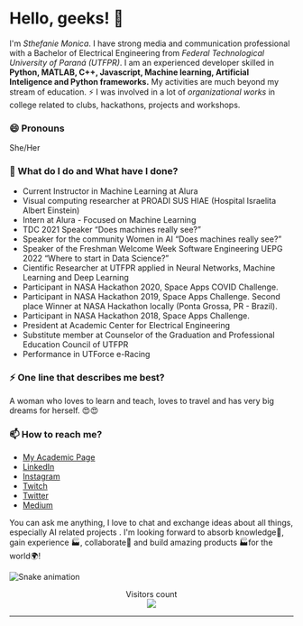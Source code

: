 # Hello, geeks! 👋

I'm _Sthefanie Monica_. I have strong media and communication professional with a Bachelor of Electrical Engineering from _Federal Technological University of Paraná (UTFPR)_. I am an experienced developer skilled in **Python, MATLAB, C++, Javascript, Machine learning, Artificial Inteligence and Python frameworks.** My activities are much beyond my stream of education. ⚡ I was involved in a lot of *organizational works* in college related to clubs, hackathons, projects and workshops.

### 😄 Pronouns
She/Her

### 🌱 What do I do and What have I done? 

- Current Instructor in Machine Learning at Alura
- Visual computing researcher at PROADI SUS HIAE (Hospital Israelita Albert Einstein)
- Intern at Alura - Focused on Machine Learning 
- TDC 2021 Speaker “Does machines really see?”
- Speaker for the community Women in AI “Does machines really see?”
- Speaker of the Freshman Welcome Week Software Engineering UEPG 2022 “Where to start in Data Science?”
- Cientific Researcher at UTFPR applied in Neural Networks, Machine Learning and Deep Learning
- Participant in NASA Hackathon 2020, Space Apps COVID Challenge.
- Participant in NASA Hackathon 2019, Space Apps Challenge. Second place Winner at NASA Hackathon locally (Ponta Grossa, PR - Brazil).
- Participant in NASA Hackathon 2018, Space Apps Challenge.
- President at Academic Center for Electrical Engineering 
- Substitute member at Counselor of the Graduation and Professional Education Council of UTFPR
- Performance in UTForce e-Racing



### ⚡ One line that describes me best? 
A woman who loves to learn and teach, loves to travel and has very big dreams for herself. 😍😍

### 📫 How to reach me?
- [My Academic Page](https://sthemonica.notion.site/Portfolio-Sthefanie-2775f56f27da43c78eab06337e898ec2)
- [LinkedIn](https://www.linkedin.com/in/sthemonica/)  
- [Instagram](https://www.instagram.com/sthemonica/)
- [Twitch](https://www.twitch.tv/sthemonica)
- [Twitter](https://twitter.com/sthemonica) 
- [Medium](https://medium.com/@sthemonica)


You can ask me anything, I love to chat and exchange ideas about all things, especially AI related projects
. I'm looking forward to absorb knowledge🧠, gain experience 🏭, collaborate🤝 and build amazing products 🏭for the world🌍!


![Snake animation](https://github.com/sthemonica/sthemonica/blob/output/github-contribution-grid-snake.svg)
  

<p align="center"> 
  Visitors count<br>
  <img src="https://profile-counter.glitch.me/sthemonica/count.svg" />
</p>


***

